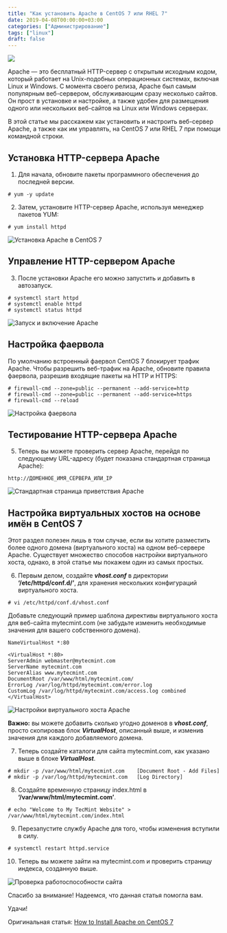 ```yaml
---
title: "Как установить Apache в CentOS 7 или RHEL 7"
date: 2019-04-08T00:00:00+03:00
categories: ["Администрирование"]
tags: ["linux"]
draft: false
---
```


![](/posts/как-установить-apache-на-centos-7-или-rhel-7/shapka4-1.jpg)

Apache — это бесплатный HTTP-сервер с открытым исходным кодом, который работает на Unix-подобных операционных системах,
включая Linux и Windows. С момента своего релиза, Apache был самым популярным веб-сервером, обслуживающим сразу несколько
сайтов. Он прост в установке и настройке, а также удобен для размещения одного или нескольких веб-сайтов на Linux или
Windows серверах.

В этой статье мы расскажем как установить и настроить веб-сервер Apache, а также как им управлять, на CentOS 7 или
RHEL 7 при помощи командной строки.

## Установка HTTP-сервера Apache

1. Для начала, обновите пакеты программного обеспечения до последней версии.

```
# yum -y update
```

2. Затем, установите HTTP-сервер Apache, используя менеджер пакетов YUM:

```
# yum install httpd
```

![Установка Apache в CentOS 7](https://www.tecmint.com/wp-content/uploads/2017/07/Install-Apache-on-CentOS-7.png)

## Управление HTTP-сервером Apache

3. После установки Apache его можно запустить и добавить в автозапуск.

```
# systemctl start httpd
# systemctl enable httpd
# systemctl status httpd
```

![Запуск и включение Apache](https://www.tecmint.com/wp-content/uploads/2017/07/Start-Enable-Apache.png)

## Настройка фаервола

По умолчанию встроенный фаервол CentOS 7 блокирует трафик Apache. Чтобы разрешить веб-трафик на Apache, обновите правила
фаервола, разрешив входящие пакеты на HTTP и HTTPS:

```
# firewall-cmd --zone=public --permanent --add-service=http
# firewall-cmd --zone=public --permanent --add-service=https
# firewall-cmd --reload
```

![Настройка фаервола](https://www.tecmint.com/wp-content/uploads/2017/07/Allow-Apache-on-Firewalld.png)

## Тестирование HTTP-сервера Apache

5. Теперь вы можете проверить сервер Apache, перейдя по следующему URL-адресу (будет показана стандартная страница Apache):

```
http://ДОМЕННОЕ_ИМЯ_СЕРВЕРА_ИЛИ_IP
```

![Стандартная страница приветствия Apache](https://www.tecmint.com/wp-content/uploads/2017/07/Default-Apache-Welcome-Page-on-CentOS-7.png)

## Настройка виртуальных хостов на основе имён в CentOS 7

Этот раздел полезен лишь в том случае, если вы хотите разместить более одного домена (виртуального хоста) на одном
веб-сервере Apache. Существует множество способов настройки виртуального хоста, однако, в этой статье мы покажем один из
самых простых.

6. Первым делом, создайте **_vhost.conf_** в директории **‘/etc/httpd/conf.d/’**, для хранения нескольких конфигураций
   виртуального хоста.

```
# vi /etc/httpd/conf.d/vhost.conf
```

Добавьте следующий пример шаблона директивы виртуального хоста для веб-сайта mytecmint.com (не забудьте изменить
необходимые значения для вашего собственного домена).

```
NameVirtualHost *:80

<VirtualHost *:80>
ServerAdmin webmaster@mytecmint.com
ServerName mytecmint.com
ServerAlias www.mytecmint.com
DocumentRoot /var/www/html/mytecmint.com/
ErrorLog /var/log/httpd/mytecmint.com/error.log
CustomLog /var/log/httpd/mytecmint.com/access.log combined
</VirtualHost>
```

![Настройки виртуального хоста Apache](https://www.tecmint.com/wp-content/uploads/2017/07/Apache-Virtual-Host-Configurations.png)

**Важно:** вы можете добавить сколько угодно доменов в **_vhost.conf_**, просто скопировав блок **_VirtualHost_**,
описанный выше, и изменив значения для каждого добавляемого домена.

7. Теперь создайте каталоги для сайта mytecmint.com, как указано выше в блоке **_VirtualHost_**.

```
# mkdir -p /var/www/html/mytecmint.com    [Document Root - Add Files]
# mkdir -p /var/log/httpd/mytecmint.com   [Log Directory]
```

8. Создайте временную страницу index.html в **‘/var/www/html/mytecmint.com’**.

```
# echo "Welcome to My TecMint Website" > /var/www/html/mytecmint.com/index.html
```

9. Перезапустите службу Apache для того, чтобы изменения вступили в силу.

```
# systemctl restart httpd.service
```

10. Теперь вы можете зайти на mytecmint.com и проверить страницу индекса, созданную выше.

![Проверка работоспособности сайта](https://www.tecmint.com/wp-content/uploads/2017/07/Check-Virtualhost-Website.png)

Спасибо за внимание! Надеемся, что данная статья помогла вам.

Удачи!

Оригинальная статья: [How to Install Apache on CentOS 7](https://www.tecmint.com/install-apache-on-centos-7/)
